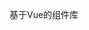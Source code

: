 <docs-header :active="headerActive"></docs-header>

<div class="container">
	<div class="index-content">
		<p>基于Vue的组件库</p>
	</div>
</div>



<script>
	export default {
		data() {
			return {
				headerActive: 'index'
			}
		}
	}
</script>